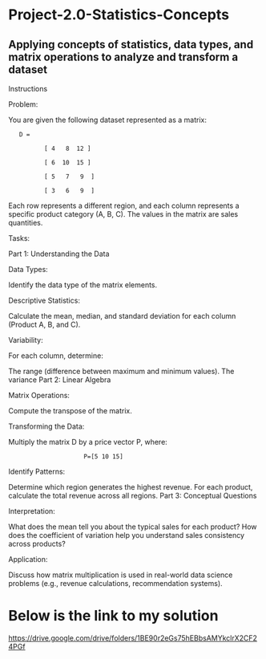 # Project-2.0-Statistics-Concepts
## Applying concepts of statistics, data types, and matrix operations to analyze and transform a dataset



Instructions

Problem:
 

You are given the following dataset represented as a matrix:


       D = 

              [ 4   8  12 ]

              [ 6  10  15 ]

              [ 5   7   9  ]

              [ 3   6   9  ]
 

Each row represents a different region, and each column represents a specific product category (A, B, C). The values in the matrix are sales quantities.
 

Tasks:

Part 1: Understanding the Data

Data Types:
 
Identify the data type of the matrix elements.
 
Descriptive Statistics:
 
Calculate the mean, median, and standard deviation for each column (Product A, B, and C).
 
Variability:
 
For each column, determine:
 
The range (difference between maximum and minimum values).
The variance
Part 2: Linear Algebra

Matrix Operations:
 
Compute the transpose of the matrix.
 
Transforming the Data:
 
Multiply the matrix D by a price vector P, where:

                         P=[5 10 15]
 
Identify Patterns:
 
Determine which region generates the highest revenue.
For each product, calculate the total revenue across all regions. 
Part 3: Conceptual Questions

Interpretation:
 
What does the mean tell you about the typical sales for each product?
How does the coefficient of variation help you understand sales consistency across products?
 
Application:
 
Discuss how matrix multiplication is used in real-world data science problems (e.g., revenue calculations, recommendation systems).



# Below is the link to my solution

https://drive.google.com/drive/folders/1BE90r2eGs75hEBbsAMYkclrX2CF24PGf


 
